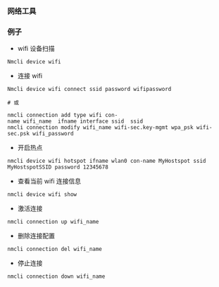 ### 网络工具

### 例子
- wifi 设备扫描
```shell
Nmcli device wifi 
```

- 连接 wifi
```shell
Nmcli device wifi connect ssid password wifipassword 

# 或

nmcli connection add type wifi con-name wifi_name  ifname interface ssid  ssid 
nmcli connection modify wifi_name wifi-sec.key-mgmt wpa_psk wifi-sec.psk wifi_password 
```

- 开启热点
```shell
nmcli device wifi hotspot ifname wlan0 con-name MyHostspot ssid MyHostspotSSID password 12345678
```

- 查看当前 wifi 连接信息
```shell
nmcli device wifi show 
```

- 激活连接
```shell
nmcli connection up wifi_name 
```

- 删除连接配置
```shell
nmcli connection del wifi_name 
```

- 停止连接
```shell
nmcli connection down wifi_name 
```
